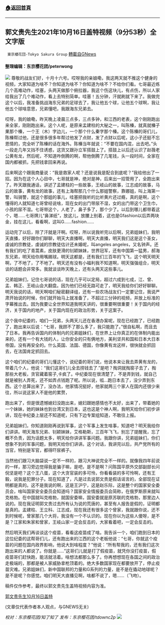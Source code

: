 ###  [:house:返回首頁](https://github.com/ourhimalayas/txt)
---


## 郭文贵先生2021年10月16日盖特视频（9分53秒）全文字版
` 東京櫻花団-Tokyo Sakura Group` [轉載自GNews](https://gnews.org/zh-hans/1598562/)

#### 整理编辑：东京樱花团/peterwong
![](https://assets.gnews.org/wp-content/uploads/2021/10/g.png)
尊敬的战友们好，十月十六号。哎呀我的亲娘嘞，我这两天就不推这个健身的视频，大家知道为啥不？你知道为啥不？你知道为啥不？不给你们看。七哥最近练几个高难动作，哇塞，头两天做那个俯拉器，我这个伤这块儿，有点伤，所以人家给我出了几个难动作，看上去特别简单。哇塞！五分钟，汗就刷就下来了。我做完这个以后，我准备挑战海东兄弟的足球去了，我让他五个球，让他五个球啊，我让他五个球啥意思，兄弟懂吧，我跟海东兄弟去。

哎呀，我的娘嘞，昨天晚上凌晨三点多，三点多钟，和江西的老表，这个刚刚跑出来全家，刚刚跑出来。这个人呢，是原来孟建柱的大秘之一，叫陈榛，就真就榛子果那个榛，一个王（木）字边儿，一个那个什么秦字那个榛。这个陈榛的哥们儿，陈榛帮过他，还是很多很多年帮过他发了点财，发了点财以后呢，这小子还挺不忘恩情的，完全听了陈榛的话在海外。陈榛当年就说：“不要在国内混，出去吧。”头一段走几年又挡不住诱惑，这货又跟孙立军搭鼓上了。搭鼓上以后还认识了赵薇老公黄有龙，然后呢，不知道咋倒腾的啊，帮他倒腾了几笔钱，头一段时间，全家在国内都被抓，先把钱拿回来再说。

后来啊这个跟我商量说：“我是救家人呢？还是说我是配合到底呢？”我给他出了一招。因为在这个人心目中，七哥就是神，绝对是神，后来出一招管用了，全跑出来了。昨天跟我通话，讲述了孟建柱的一些故事，王岐山的故事，江志成的故事，马云的故事，黄有龙的故事，还有上海帮那几个什么那姐警察，靠娜姐，叫上海第一警，叫骑警，就这个那姐的事儿，哇塞把我听的比听黄片还过瘾，真的是啊，这个懂得的人就知道七哥曾经说啥，现在女的出门带尿不湿，女的出门带这个卫生巾，小孩的尿不湿。七哥带这个，人老了，鼻子多了，那个少了。以后到哪儿都带着这个，嗯……七哥牌儿“鼻涕纸”，放这儿，放腰上别着，这也是Gfashion以后弄两块金，挂在这儿，看看啊，这叫G……fashion……

运动完了以后，除了汗就是汗啊。哎呀，所以说我听完以后啊，兄弟姐妹们，我明天直播，好好跟你们聊聊，明天大直播啊，明天大直播，明天我们这是这个圣女，虔诚的宗教徒，虔诚的宗教徒估计还未婚呢，叫angeles angeles，又名钟声。还有我们的吃了青蒿素，皮肤更滑的钊颖妹妹，世界冠军，还有中国第一猛男，郝海东兄弟，明天给你用嘴踢球。明天这都是，还有我们三百年的飞飞，这个明天明天啊，了不地了，了不地了。明天还有没有小福利我不知道啊，明天强强组合，明天谈的话题会非常多。我就谈谈昨天晚上，还有头两天这些事儿。

兄弟姐妹们，记住七哥说的话，现在几乎可以定局，超过六成到七成，江、曾、孟、韩正、王岐山会大翻盘。因为他们已经无路可走了，明天我给你们好好聊聊。明天我说的话，明天啊咱们秘密翻译组，还有一些农场战友们一定要记住，我说严肃开始说的时候，你们就开始马上就准备了，不超过三分钟的视频，并放上标准的字幕推出去。因为我要让全世界知道我明天讲的，很重要啊很重要！关于国内的经济，关于国内的地产，关于国内现在的政治形势，关于这案子。

这个我中纪委的，咱们一兄弟，头两天儿还在香港办案呢，现在已经跑了，已经跑了，跑出来以后说：“七哥，我顾不了那么多了，我只能跑了。”很自私啊，而且去了日本。我再告诉国内的体制内的兄弟姐妹们，在世界上让你真正的在体制内能出来的，还有一个有大钱的人，让你安全的只有俩地方，美利坚共和国和日本大日本帝国，没有再安全的。什么英国、法国、德国，你像黄有龙这样，很快就会抓回去，在法国肯定抓回去。

这个咱们的纪委的哥们儿懂这个，说纪委的哥们说，他说本来让我去弄黄有龙的，带着几个人，他说：“我们这哥们儿全去捞钱去了.”是吧？掏洞就掏窑子去了，掏那些大老板，贪官藏着窑子,卡疯了。中纪委现在很清楚了，不是弄到钱，就自己就是被别人弄死，还不如弄点钱跑了呢。所以说，呱…跑日本去了，没少弄到东西。这个总算出来了，没办法，他家情况挺好，他家就两三个家人在国内还很少来往，所以说这家人不是他的累赘，

跑出来了，但是很遗憾媳妇没跑出来，媳妇跟她感情也不太好，出来了，带着她的一个妹妹，她的妹妹也到台湾又到日本，这也这是个神人啊，我明天给你们初步讲讲，现在中纪委上层还不知道呢，只有下边专案组知道，不敢往上报。

兄弟姐妹们，你知道刚刚再说到军事，这个军事上发生啥事，知道吧？明天我给你们讲讲。明天海东兄弟、钊颖妹妹，艾格勒斯，三百年飞飞，别忘了提醒我，忘了概不负责，因为话题太多，明天给你讲讲军事问题。我跟你讲，兄弟姐妹们，你们想象不到的军事问题，我明天给你们讲讲。这个对话，我讲完以后，共产党所有的当官，特别是军官，都得吓尿裤子。

当然他们跟习大脑袋说一定不一样的，跟习大神说完全不一样的。就像我四年前说的一样，那习旁边觉得我是骗子嘛，是吧，是不是啊？问陈国平原外交部副部长问倪坚是吧？这个王八蛋，这个大贪官装的多可怜，你看看装的多可怜啊，还有王毅，说我是犯罪分子。现在知道了，凡是过去说郭文贵是假话谣言的，全部现在证明都是真的。这不是我说的啊，这是王沪宁，这是赵乐际，这是整个的国家安全委员会，啥叫国家安全委员会知道吗？国家安全情报委员会简称，在俄罗斯原来就叫克格勃。在中国就叫克格勃，就国安委嘛，国安委就是原苏联的克格勃，那里边人说的。现在我证明郭文贵过去所有认为说的荒唐的，甚至有人报告是假的，证明都是真的。孟建柱、王立科、江志成，现在我还有很多这个曾家，我就跟你说，还不到时候呢，曾家那几个大将，我没有一个不认识的。现在你以为这些人傻呀，是不是？江家和朱家和曾家，王岐山家一定会反击的，大家看着吧，一定会反击的。

然后明天我们再谈谈这个疫苗，看看这疫苗成了啥。我告诉一个，咱们跑到日本的这位纪委的这帮哥们儿，还有跑出来的江西的这个老板他说：“七哥，你就这个疫苗的问题在国内政界影响，他说大到啥程度？”他说：“所有帮我的，还有我们这次跑出来的人都说了。你就是……”这哥们儿就是打了假疫苗，就凭你没打疫苗，假疫苗哥们赶快跑，能活就活着。啥想法都那么多了。你再想想现在各国之间的政治走极端的，那都是被人家威胁拿枪顶着的。绝大多数国家现在都要放开了，停止疫苗灾难。兄弟姐妹们，新中国联邦的力量和G系列的力量，是不是在撬动地球呢？是不是呢？你感觉。咱们明天大直播见啊，啥都不说了，嗯……（飞吻）。

稿件仅作参考，最终以郭文贵先生盖特视频内容为准。

[郭文贵先生10月16日盖特](https://gettr.com/post/pebnmn4403)

(文章仅代表作者本人观点，与GNEWS无关)

*校对：东京樱花团/知了知了
发布：东京樱花团/tdownc2p*
![](https://assets.gnews.org/wp-content/uploads/2021/08/image0-1-36.jpg)

